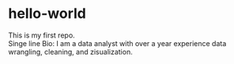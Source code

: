 # hello-world
This is my first repo.
<br>
Singe line Bio: I am a data analyst with over a year experience data wrangling, cleaning, and zisualization.
